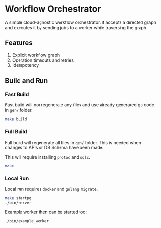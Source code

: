 # Workflow Orchestrator

A simple cloud-agnostic workflow orchestrator. It accepts a directed graph and executes it by sending jobs to a worker while traversing the graph.

## Features

1. Explicit workflow graph
2. Operation timeouts and retries
3. Idempotency

## Build and Run

### Fast Build

Fast build will not regenerate any files and use already generated go code in `gen/` folder.

```sh
make build
```

### Full Build

Full build will regenerate all files in `gen/` folder. This is needed when changes to APIs or DB Schema have been made.

This will require installing `protoc` and `sqlc`. 

```sh
make
```

### Local Run

Local run requires `docker` and `golang-migrate`.

```sh 
make startpg
./bin/server
```

Example worker then can be started too:

```sh
./bin/example_worker

```